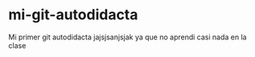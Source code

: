 # mi-git-autodidacta
Mi primer git autodidacta jajsjsanjsjak ya que no aprendi casi nada en la clase
